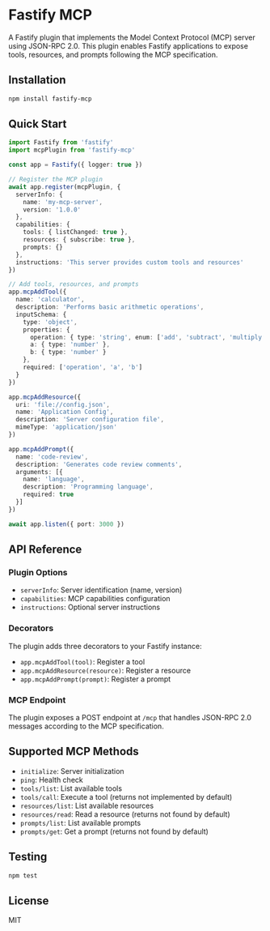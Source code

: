# Fastify MCP

A Fastify plugin that implements the Model Context Protocol (MCP) server using JSON-RPC 2.0. This plugin enables Fastify applications to expose tools, resources, and prompts following the MCP specification.

## Installation

```bash
npm install fastify-mcp
```

## Quick Start

```typescript
import Fastify from 'fastify'
import mcpPlugin from 'fastify-mcp'

const app = Fastify({ logger: true })

// Register the MCP plugin
await app.register(mcpPlugin, {
  serverInfo: {
    name: 'my-mcp-server',
    version: '1.0.0'
  },
  capabilities: {
    tools: { listChanged: true },
    resources: { subscribe: true },
    prompts: {}
  },
  instructions: 'This server provides custom tools and resources'
})

// Add tools, resources, and prompts
app.mcpAddTool({
  name: 'calculator',
  description: 'Performs basic arithmetic operations',
  inputSchema: {
    type: 'object',
    properties: {
      operation: { type: 'string', enum: ['add', 'subtract', 'multiply', 'divide'] },
      a: { type: 'number' },
      b: { type: 'number' }
    },
    required: ['operation', 'a', 'b']
  }
})

app.mcpAddResource({
  uri: 'file://config.json',
  name: 'Application Config',
  description: 'Server configuration file',
  mimeType: 'application/json'
})

app.mcpAddPrompt({
  name: 'code-review',
  description: 'Generates code review comments',
  arguments: [{
    name: 'language',
    description: 'Programming language',
    required: true
  }]
})

await app.listen({ port: 3000 })
```

## API Reference

### Plugin Options

- `serverInfo`: Server identification (name, version)
- `capabilities`: MCP capabilities configuration
- `instructions`: Optional server instructions

### Decorators

The plugin adds three decorators to your Fastify instance:

- `app.mcpAddTool(tool)`: Register a tool
- `app.mcpAddResource(resource)`: Register a resource  
- `app.mcpAddPrompt(prompt)`: Register a prompt

### MCP Endpoint

The plugin exposes a POST endpoint at `/mcp` that handles JSON-RPC 2.0 messages according to the MCP specification.

## Supported MCP Methods

- `initialize`: Server initialization
- `ping`: Health check
- `tools/list`: List available tools
- `tools/call`: Execute a tool (returns not implemented by default)
- `resources/list`: List available resources
- `resources/read`: Read a resource (returns not found by default)
- `prompts/list`: List available prompts
- `prompts/get`: Get a prompt (returns not found by default)

## Testing

```bash
npm test
```

## License

MIT
